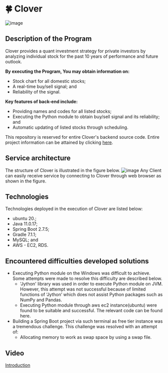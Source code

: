 # 🍀 Clover
![image](https://user-images.githubusercontent.com/55950561/202984845-c8b0298d-4d78-4a47-b2c5-b68e9eec38e3.png)

## Description of the Program
Clover provides a quant investment strategy for private investors by analyzing individual stock for the past 10 years of performance and future outlook.

**By executing the Program, You may obtain information on:**
- Stock chart for all domestic stocks;
- A real-time buy/sell signal; and
- Reliability of the signal.

**Key features of back-end include:**
- Providing names and codes for all listed stocks;
- Executing the Python module to obtain buy/sell signal and its reliability; and
- Automatic updating of listed stocks through scheduling.

This repository is reserved for entire Clover's backend source code. Entire project information can be attained by clicking [here](https://github.com/hongcana/Clover_Project).

## Service architecture
The structure of Clover is illustrated in the figure below.
![image](https://user-images.githubusercontent.com/55950561/202979270-0d7ee86e-e287-40db-bc3e-4a168b00aa46.png)
Any Client can easily receive service by connecting to Clover through web browser as shown in the figure.

## Technologies
Technologies deployed in the execution of Clover are listed below:
- ubuntu 20.;
- Java 11.0.17;
- Spring Boot 2.7.5;
- Gradle 7.1.1;
- MySQL; and
- AWS - EC2, RDS.

## Encountered difficulties developed solutions
- Executing Python module on the Windows was difficult to achieve. Some attempts were made to resolve this difficulty are described below.
  - 'Jython' library was used in order to execute Python module on JVM. However, this attempt was not successful because of limited functions of ‘Jython’ which does not assist Python packages such as NumPy and Pandas.
  - Executing Python module through aws ec2 instance(ubuntu) were found to be suitable and successful. The relevant code can be found here.
- Building a Spring Boot project via such terminal as free tier instance was a tremendous challenge. This challenge was resolved with an attempt of:
  - Allocating memory to work as swap space by using a swap file.

## Video
[Introduction](https://www.youtube.com/watch?v=jG0JP-SeEwg&list=PLnKrqpcAkEaZUqkWs9yIvp65edSJn6XuR&index=21)
